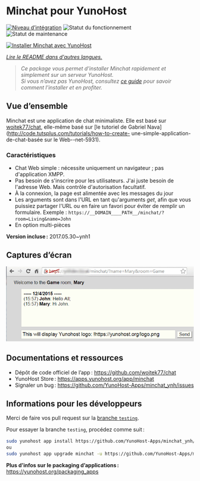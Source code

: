 <!--
Nota bene : ce README est automatiquement généré par <https://github.com/YunoHost/apps/tree/master/tools/readme_generator>
Il NE doit PAS être modifié à la main.
-->

# Minchat pour YunoHost

[![Niveau d’intégration](https://dash.yunohost.org/integration/minchat.svg)](https://dash.yunohost.org/appci/app/minchat) ![Statut du fonctionnement](https://ci-apps.yunohost.org/ci/badges/minchat.status.svg) ![Statut de maintenance](https://ci-apps.yunohost.org/ci/badges/minchat.maintain.svg)

[![Installer Minchat avec YunoHost](https://install-app.yunohost.org/install-with-yunohost.svg)](https://install-app.yunohost.org/?app=minchat)

*[Lire le README dans d'autres langues.](./ALL_README.md)*

> *Ce package vous permet d’installer Minchat rapidement et simplement sur un serveur YunoHost.*  
> *Si vous n’avez pas YunoHost, consultez [ce guide](https://yunohost.org/install) pour savoir comment l’installer et en profiter.*

## Vue d’ensemble

Minchat est une application de chat minimaliste. Elle est basé sur [wojtek77/chat](https://github.com/wojtek77/chat), elle-même basé sur [le tutoriel de Gabriel Nava](http://code.tutsplus.com/tutorials/how-to-create- une-simple-application-de-chat-basée sur le Web--net-5931).

### Caractéristiques

- Chat Web simple : nécessite uniquement un navigateur ; pas d'application XMPP.
- Pas besoin de s'inscrire pour les utilisateurs. J'ai juste besoin de l'adresse Web. Mais contrôle d'autorisation facultatif.
- À la connexion, la page est alimentée avec les messages du jour
- Les arguments sont dans l'URL en tant qu'arguments *get*, afin que vous puissiez partager l'URL ou en faire un favori pour éviter de remplir un formulaire.
Exemple : `https://__DOMAIN____PATH__/minchat/?room=Living&name=John`
- En option multi-pièces

**Version incluse :** 2017.05.30~ynh1

## Captures d’écran

![Capture d’écran de Minchat](./doc/screenshots/minchat_ynh_screenshot01.gif)

## Documentations et ressources

- Dépôt de code officiel de l’app : <https://github.com/wojtek77/chat>
- YunoHost Store : <https://apps.yunohost.org/app/minchat>
- Signaler un bug : <https://github.com/YunoHost-Apps/minchat_ynh/issues>

## Informations pour les développeurs

Merci de faire vos pull request sur la [branche `testing`](https://github.com/YunoHost-Apps/minchat_ynh/tree/testing).

Pour essayer la branche `testing`, procédez comme suit :

```bash
sudo yunohost app install https://github.com/YunoHost-Apps/minchat_ynh/tree/testing --debug
ou
sudo yunohost app upgrade minchat -u https://github.com/YunoHost-Apps/minchat_ynh/tree/testing --debug
```

**Plus d’infos sur le packaging d’applications :** <https://yunohost.org/packaging_apps>
